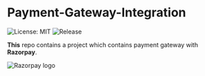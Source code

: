 # Payment-Gateway-Integration

 ![License: MIT](https://img.shields.io/badge/License-MIT-yellow.svg)
 ![Release](https://img.shields.io/github/release/dmhendricks/file-icon-vectors.svg)

**This** repo contains a project which contains payment gateway with **Razorpay**.

![Razorpay logo](https://upload.wikimedia.org/wikipedia/en/8/89/Razorpay_logo.svg)
